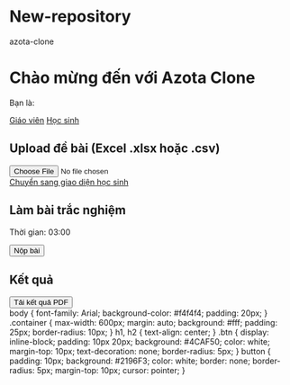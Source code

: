 # New-repository
azota-clone
<!DOCTYPE html>
<html lang="vi">
<head>
  <meta charset="UTF-8">
  <title>Trang chủ - Azota Clone</title>
  <link rel="stylesheet" href="style.css">
</head>
<body>
  <div class="container">
    <h1>Chào mừng đến với Azota Clone</h1>
    <p>Bạn là:</p>
    <a href="teacher.html" class="btn">Giáo viên</a>
    <a href="quiz.html" class="btn">Học sinh</a>
  </div>
</body>
</html>
<!DOCTYPE html>
<html lang="vi">
<head>
  <meta charset="UTF-8">
  <title>Giáo viên - Upload đề</title>
  <link rel="stylesheet" href="style.css">
  <script src="xlsx.full.min.js"></script>
</head>
<body>
  <div class="container">
    <h2>Upload đề bài (Excel .xlsx hoặc .csv)</h2>
    <input type="file" id="file-input" accept=".xlsx,.csv" />
    <div id="status"></div>
    <a href="quiz.html" class="btn">Chuyển sang giao diện học sinh</a>
  </div>

  <script>
    document.getElementById('file-input').addEventListener('change', function(e) {
      const file = e.target.files[0];
      const reader = new FileReader();

      reader.onload = function(event) {
        const data = new Uint8Array(event.target.result);
        const workbook = XLSX.read(data, { type: 'array' });
        const sheetName = workbook.SheetNames[0];
        const worksheet = workbook.Sheets[sheetName];
        const jsonData = XLSX.utils.sheet_to_json(worksheet);

        localStorage.setItem('quiz', JSON.stringify(jsonData));
        document.getElementById('status').innerText = 'Tải đề thành công!';
      };

      reader.readAsArrayBuffer(file);
    });
  </script>
</body>
</html>
<!DOCTYPE html>
<html lang="vi">
<head>
  <meta charset="UTF-8">
  <title>Làm bài kiểm tra</title>
  <link rel="stylesheet" href="style.css">
</head>
<body>
  <div class="container">
    <h2>Làm bài trắc nghiệm</h2>
    <div id="timer">Thời gian: 03:00</div>
    <form id="quiz-form"></form>
    <button onclick="submitQuiz()">Nộp bài</button>
  </div>

  <script>
    const quiz = JSON.parse(localStorage.getItem('quiz')) || [];
    const form = document.getElementById('quiz-form');

    quiz.forEach((q, i) => {
      const div = document.createElement('div');
      div.innerHTML = `
        <p><strong>${i + 1}. ${q.Question}</strong></p>
        <label><input type="radio" name="q${i}" value="A"> ${q.A}</label><br>
        <label><input type="radio" name="q${i}" value="B"> ${q.B}</label><br>
        <label><input type="radio" name="q${i}" value="C"> ${q.C}</label><br>
      `;
      form.appendChild(div);
    });

    function submitQuiz() {
      let score = 0;
      quiz.forEach((q, i) => {
        const ans = document.querySelector(`input[name="q${i}"]:checked`);
        if (ans && ans.value === q.Correct) score++;
      });
      localStorage.setItem('score', score);
      window.location.href = "result.html";
    }

    // Countdown
    let time = 180; // 3 phút
    const timerDiv = document.getElementById('timer');
    const interval = setInterval(() => {
      const min = Math.floor(time / 60);
      const sec = time % 60;
      timerDiv.innerText = `Thời gian: ${min}:${sec.toString().padStart(2, '0')}`;
      time--;
      if (time < 0) {
        clearInterval(interval);
        submitQuiz();
      }
    }, 1000);
  </script>
</body>
</html>
<!DOCTYPE html>
<html lang="vi">
<head>
  <meta charset="UTF-8">
  <title>Kết quả bài làm</title>
  <link rel="stylesheet" href="style.css">
  <script src="https://cdnjs.cloudflare.com/ajax/libs/jspdf/2.5.1/jspdf.umd.min.js"></script>
</head>
<body>
  <div class="container" id="result-container">
    <h2>Kết quả</h2>
    <p id="score"></p>
    <button onclick="downloadPDF()">Tải kết quả PDF</button>
  </div>

  <script>
    const score = localStorage.getItem('score') || 0;
    const total = JSON.parse(localStorage.getItem('quiz')).length;
    document.getElementById('score').innerText = `Bạn đạt: ${score}/${total} điểm`;

    function downloadPDF() {
      const { jsPDF } = window.jspdf;
      const doc = new jsPDF();
      doc.text(`KẾT QUẢ BÀI LÀM`, 10, 10);
      doc.text(`Số câu đúng: ${score}/${total}`, 10, 20);
      doc.save('ket-qua.pdf');
    }
  </script>
</body>
</html>
body {
  font-family: Arial;
  background-color: #f4f4f4;
  padding: 20px;
}
.container {
  max-width: 600px;
  margin: auto;
  background: #fff;
  padding: 25px;
  border-radius: 10px;
}
h1, h2 {
  text-align: center;
}
.btn {
  display: inline-block;
  padding: 10px 20px;
  background: #4CAF50;
  color: white;
  margin-top: 10px;
  text-decoration: none;
  border-radius: 5px;
}
button {
  padding: 10px;
  background: #2196F3;
  color: white;
  border: none;
  border-radius: 5px;
  margin-top: 10px;
  cursor: pointer;
}
